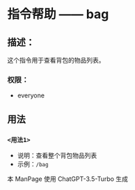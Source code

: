 # 指令帮助 —— bag

## 描述：
这个指令用于查看背包的物品列表。

### 权限：

- everyone

## 用法

### `<用法1>`

- 说明：查看整个背包物品列表
- 示例：`/bag`

本 ManPage 使用 ChatGPT-3.5-Turbo 生成